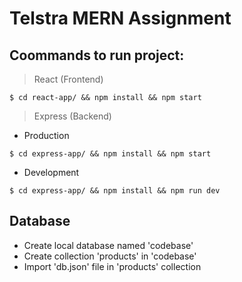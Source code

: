 # Telstra MERN Assignment

## Coommands to run project:

> React (Frontend)

```
$ cd react-app/ && npm install && npm start
```

> Express (Backend)

- Production

```
$ cd express-app/ && npm install && npm start

```

- Development

```
$ cd express-app/ && npm install && npm run dev

```

## Database

- Create local database named 'codebase'
- Create collection 'products' in 'codebase'
- Import 'db.json' file in 'products' collection
